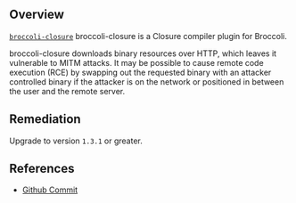 ## Overview
[`broccoli-closure`](https://www.npmjs.com/package/broccoli-closure)
broccoli-closure is a Closure compiler plugin for Broccoli.

broccoli-closure downloads binary resources over HTTP, which leaves it vulnerable to MITM attacks.  It may be possible to cause remote code execution (RCE) by swapping out the requested binary with an attacker controlled binary if the attacker is on the network or positioned in between the user and the remote server.

## Remediation
Upgrade to version `1.3.1` or greater.

## References
- [Github Commit](https://github.com/markuskobler/broccoli-closure-plugin/commit/94021ec4def22f28685e4f85a66a22176c115b16)
